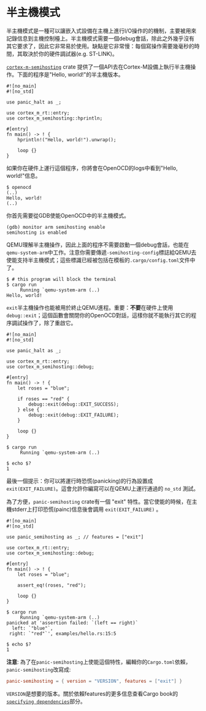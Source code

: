 # 半主機模式

半主機模式是一種可以讓嵌入式設備在主機上進行I/O操作的的機制，主要被用來記錄信息到主機控制檯上。半主機模式需要一個debug會話，除此之外幾乎沒有其它要求了，因此它非常易於使用。缺點是它非常慢：每個寫操作需要幾毫秒的時間，其取決於你的硬件調試器(e.g. ST-LINK)。

[`cortex-m-semihosting`] crate 提供了一個API去在Cortex-M設備上執行半主機操作。下面的程序是"Hello, world!"的半主機版本。

[`cortex-m-semihosting`]: https://crates.io/crates/cortex-m-semihosting

```rust,ignore
#![no_main]
#![no_std]

use panic_halt as _;

use cortex_m_rt::entry;
use cortex_m_semihosting::hprintln;

#[entry]
fn main() -> ! {
    hprintln!("Hello, world!").unwrap();

    loop {}
}
```

如果你在硬件上運行這個程序，你將會在OpenOCD的logs中看到"Hello, world!"信息。

``` text
$ openocd
(..)
Hello, world!
(..)
```

你首先需要從GDB使能OpenOCD中的半主機模式。
``` console
(gdb) monitor arm semihosting enable
semihosting is enabled
```

QEMU理解半主機操作，因此上面的程序不需要啟動一個debug會話，也能在`qemu-system-arm`中工作。注意你需要傳遞`-semihosting-config`標誌給QEMU去使能支持半主機模式；這些標識已經被包括在模板的`.cargo/config.toml`文件中了。

``` text
$ # this program will block the terminal
$ cargo run
     Running `qemu-system-arm (..)
Hello, world!
```

`exit`半主機操作也能被用於終止QEMU進程。重要：**不要**在硬件上使用`debug::exit`；這個函數會關閉你的OpenOCD對話，這樣你就不能執行其它的程序調試操作了，除了重啟它。

```rust,ignore
#![no_main]
#![no_std]

use panic_halt as _;

use cortex_m_rt::entry;
use cortex_m_semihosting::debug;

#[entry]
fn main() -> ! {
    let roses = "blue";

    if roses == "red" {
        debug::exit(debug::EXIT_SUCCESS);
    } else {
        debug::exit(debug::EXIT_FAILURE);
    }

    loop {}
}
```

``` text
$ cargo run
     Running `qemu-system-arm (..)

$ echo $?
1
```

最後一個提示：你可以將運行時恐慌(panicking)的行為設置成 `exit(EXIT_FAILURE)`。這會允許你編寫可以在QEMU上運行通過的 `no_std` 測試。

為了方便，`panic-semihosting` crate有一個 "exit" 特性。當它使能的時候，在主機stderr上打印恐慌(painc)信息後會調用 `exit(EXIT_FAILURE)` 。

```rust,ignore
#![no_main]
#![no_std]

use panic_semihosting as _; // features = ["exit"]

use cortex_m_rt::entry;
use cortex_m_semihosting::debug;

#[entry]
fn main() -> ! {
    let roses = "blue";

    assert_eq!(roses, "red");

    loop {}
}
```

``` text
$ cargo run
     Running `qemu-system-arm (..)
panicked at 'assertion failed: `(left == right)`
  left: `"blue"`,
 right: `"red"`', examples/hello.rs:15:5

$ echo $?
1
```

**注意**: 為了在`panic-semihosting`上使能這個特性，編輯你的`Cargo.toml`依賴，`panic-semihosting`改寫成:

``` toml
panic-semihosting = { version = "VERSION", features = ["exit"] }
```

`VERSION`是想要的版本。關於依賴features的更多信息查看Cargo book的[`specifying dependencies`]部分。

[`specifying dependencies`]:
https://doc.rust-lang.org/cargo/reference/specifying-dependencies.html
